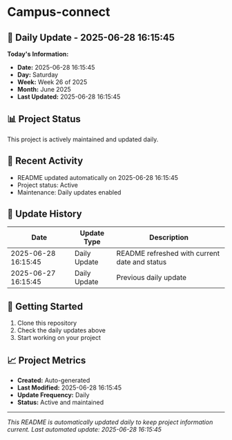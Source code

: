 # Campus-connect

## 📅 Daily Update - 2025-06-28 16:15:45

**Today's Information:**
- **Date:** 2025-06-28 16:15:45
- **Day:** Saturday
- **Week:** Week 26 of 2025
- **Month:** June 2025
- **Last Updated:** 2025-06-28 16:15:45

## 📊 Project Status

This project is actively maintained and updated daily.

## 🚀 Recent Activity

- README updated automatically on 2025-06-28 16:15:45
- Project status: Active
- Maintenance: Daily updates enabled

## 📝 Update History

| Date | Update Type | Description |
|------|-------------|-------------|
| 2025-06-28 16:15:45 | Daily Update | README refreshed with current date and status |
| 2025-06-27 16:15:45 | Daily Update | Previous daily update |

## 🔧 Getting Started

1. Clone this repository
2. Check the daily updates above
3. Start working on your project

## 📈 Project Metrics

- **Created:** Auto-generated
- **Last Modified:** 2025-06-28 16:15:45
- **Update Frequency:** Daily
- **Status:** Active and maintained

---

*This README is automatically updated daily to keep project information current.*
*Last automated update: 2025-06-28 16:15:45*
